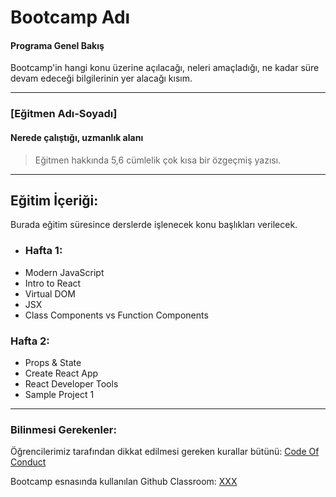 # Bootcamp Adı

#### Programa Genel Bakış
Bootcamp'in hangi konu üzerine açılacağı, neleri amaçladığı, ne kadar süre devam edeceği bilgilerinin yer alacağı kısım.

---

### [Eğitmen Adı-Soyadı]

#### Nerede çalıştığı, uzmanlık alanı

> Eğitmen hakkında 5,6 cümlelik çok kısa bir özgeçmiş yazısı.

---

## Eğitim İçeriği:

Burada eğitim süresince derslerde işlenecek konu başlıkları verilecek. 

* ### Hafta 1: 
* Modern JavaScript
* Intro to React
* Virtual DOM
* JSX
* Class Components vs Function Components

### Hafta 2: 
* Props & State
* Create React App
* React Developer Tools
* Sample Project 1

---

### Bilinmesi Gerekenler:

Öğrencilerimiz tarafından dikkat edilmesi gereken kurallar bütünü: [Code Of Conduct](https://github.com/Kodluyoruz/Code-Of-Conduct)
 
 Bootcamp esnasında kullanılan Github Classroom: [XXX](#BURAYA-GITHUB-CLASSROOM-LINKİ-GELECEK)
